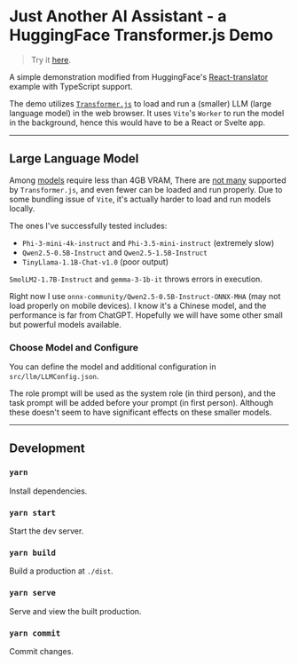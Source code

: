 # Just Another AI Assistant - a HuggingFace Transformer.js Demo

> Try it [here](https://alankrantas.github.io/just-another-ai-assistant-huggingface-transformer/).

A simple demonstration modified from HuggingFace's [React-translator](https://github.com/huggingface/transformers.js/tree/main/examples/react-translator) example with TypeScript support.

The demo utilizes [`Transformer.js`](https://huggingface.co/docs/transformers.js/index) to load and run a (smaller) LLM (large language model) in the web browser. It uses `Vite`'s `Worker` to run the model in the background, hence this would have to be a React or Svelte app.

---

## Large Language Model

Among [models](https://llm.extractum.io/list/?4GB) require less than 4GB VRAM, There are [not many](https://huggingface.co/models?pipeline_tag=text-generation&library=transformers.js&sort=trending) supported by `Transformer.js`, and even fewer can be loaded and run properly. Due to some bundling issue of `Vite`, it's actually harder to load and run models locally.

The ones I've successfully tested includes:

- `Phi-3-mini-4k-instruct` and `Phi-3.5-mini-instruct` (extremely slow)
- `Qwen2.5-0.5B-Instruct` and `Qwen2.5-1.5B-Instruct`
- `TinyLlama-1.1B-Chat-v1.0` (poor output)

`SmolLM2-1.7B-Instruct` and `gemma-3-1b-it` throws errors in execution.

Right now I use `onnx-community/Qwen2.5-0.5B-Instruct-ONNX-MHA` (may not load properly on mobile devices). I know it's a Chinese model, and the performance is far from ChatGPT. Hopefully we will have some other small but powerful models available.

### Choose Model and Configure

You can define the model and additional configuration in `src/llm/LLMConfig.json`.

The role prompt will be used as the system role (in third person), and the task prompt will be added before your prompt (in first person). Although these doesn't seem to have significant effects on these smaller models.

---

## Development

### `yarn`

Install dependencies.

### `yarn start`

Start the dev server.

### `yarn build`

Build a production at `./dist`.

### `yarn serve`

Serve and view the built production.

### `yarn commit`

Commit changes.
